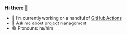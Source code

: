 ### Hi there 👋

- 🔭 I’m currently working on a handful of [GitHub Actions](https://github.com/marketplace?type=actions&query=zgosalvez)
- 💬 Ask me about project management
- 😄 Pronouns: he/him
